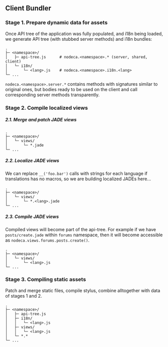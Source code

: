 Client Bundler
--------------

### Stage 1. Prepare dynamic data for assets

Once API tree of the application was fully populated, and i18n being loaded,
we generate API tree (with stubbed server methods) and i18n bundles:

```
.
├─ <namespace>/
│   ├─ api-tree.js      # nodeca.<namespace>.* (server, shared, client)
│   └─ i18n/
│       └─ <lang>.js    # nodeca.<namespace>.i18n.<lang>
└─ ...
```

`nodeca.<namespace>.server.*` contains methods with signatures similar to
original ones, but bodies ready to be used on the client and call corresponding
server methods transparently.


### Stage 2. Compile localized views

##### 2.1. Merge and patch JADE views

```
.
├─ <namespace>/
│   └─ views/
│       └─ *.jade
└─ ...
```

##### 2.2. Localize JADE views

We can replace `__('foo.bar')` calls with strings for each language if
translations has no macros, so we are building localized JADEs here...

```
.
├─ <namespace>/
│   └─ views/
│       └─ *.<lang>.jade
└─ ...
```

##### 2.3. Compile JADE views

Compiled views will become part of the api-tree. For example if we have
`posts/create.jade` within `forums` namespace, then it will become accessible
as `nodeca.views.forums.posts.create()`.

```
.
├─ <namespace>/
│   └─ views/
│       └─ <lang>.js
└─ ...
```

### Stage 3. Compiling static assets

Patch and merge static files, compile stylus, combine alltogether with data of
stages 1 and 2.

```
.
├─ <namespace>/
│   ├─ api-tree.js
│   ├─ i18n/
│   │   └─ <lang>.js
│   ├─ views/
│   │   └─ <lang>.js
│   └─ *.*
└─ ...
```
